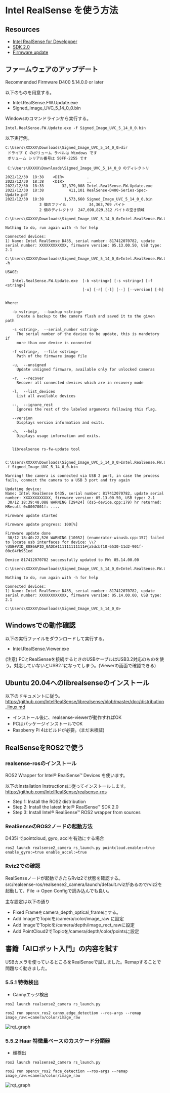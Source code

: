 # Intel RealSense を使う方法

## Resources

* [Intel RealSense for Developper](https://www.intelrealsense.com/developers/)
* [SDK 2.0](https://github.com/IntelRealSense/librealsense/releases)
* [Firmware update](https://dev.intelrealsense.com/docs/firmware-updates)

## ファームウェアのアップデート
Recommended Firmware D400 5.14.0.0 or later

以下のものを用意する。
* Intel.RealSense.FW.Update.exe
* Signed_Image_UVC_5_14_0_0.bin

Windowsのコマンドラインから実行する。

```
Intel.RealSense.FW.Update.exe -f Signed_Image_UVC_5_14_0_0.bin
```

以下実行例。

```
C:\Users\XXXXX\Downloads\Signed_Image_UVC_5_14_0_0>dir
 ドライブ C のボリューム ラベルは Windows です
 ボリューム シリアル番号は 50FF-2255 です

 C:\Users\XXXXX\Downloads\Signed_Image_UVC_5_14_0_0 のディレクトリ

2022/12/30  18:38    <DIR>          .
2022/12/30  18:38    <DIR>          ..
2022/12/30  18:33        32,379,008 Intel.RealSense.FW.Update.exe
2022/12/30  18:38           411,101 RealSense-D400-Series-Spec-Update.pdf
2022/12/30  18:38         1,573,660 Signed_Image_UVC_5_14_0_0.bin
               3 個のファイル          34,363,769 バイト
               2 個のディレクトリ  247,698,829,312 バイトの空き領域

C:\Users\XXXXX\Downloads\Signed_Image_UVC_5_14_0_0>Intel.RealSense.FW.Update.exe

Nothing to do, run again with -h for help

Connected devices:
1) Name: Intel RealSense D435, serial number: 817412070782, update serial number: XXXXXXXXXXXX, firmware version: 05.13.00.50, USB type: 2.1

C:\Users\XXXXX\Downloads\Signed_Image_UVC_5_14_0_0>Intel.RealSense.FW.Update.exe -h

USAGE:

   Intel.RealSense.FW.Update.exe  [-b <string>] [-s <string>] [-f <string>]
                                  [-u] [-r] [-l] [--] [--version] [-h]


Where:

   -b <string>,  --backup <string>
     Create a backup to the camera flash and saved it to the given path

   -s <string>,  --serial_number <string>
     The serial number of the device to be update, this is mandetory if
     more than one device is connected

   -f <string>,  --file <string>
     Path of the firmware image file

   -u,  --unsigned
     Update unsigned firmware, available only for unlocked cameras

   -r,  --recover
     Recover all connected devices which are in recovery mode

   -l,  --list_devices
     List all available devices

   --,  --ignore_rest
     Ignores the rest of the labeled arguments following this flag.

   --version
     Displays version information and exits.

   -h,  --help
     Displays usage information and exits.


   librealsense rs-fw-update tool


C:\Users\XXXXX\Downloads\Signed_Image_UVC_5_14_0_0>Intel.RealSense.FW.Update.exe -f Signed_Image_UVC_5_14_0_0.bin

Warning! the camera is connected via USB 2 port, in case the process fails, connect the camera to a USB 3 port and try again

Updating device:
Name: Intel RealSense D435, serial number: 817412070782, update serial number: XXXXXXXXXXXX, firmware version: 05.13.00.50, USB type: 2.1
 30/12 18:39:48,088 WARNING [29424] (ds5-device.cpp:179) hr returned: HResult 0x8007001f: ....

Firmware update started

Firmware update progress: 100[%]

Firmware update done
 30/12 18:40:22,526 WARNING [10052] (enumerator-winusb.cpp:157) failed to locate usb interfaces for device: \\?\USB#VID_8086&PID_0ADC#111111111111#{a5dcbf10-6530-11d2-901f-00c04fb951ed

Device 817412070782 successfully updated to FW: 05.14.00.00

C:\Users\XXXXX\Downloads\Signed_Image_UVC_5_14_0_0>Intel.RealSense.FW.Update.exe

Nothing to do, run again with -h for help

Connected devices:
1) Name: Intel RealSense D435, serial number: 817412070782, update serial number: XXXXXXXXXXXX, firmware version: 05.14.00.00, USB type: 2.1

C:\Users\XXXXX\Downloads\Signed_Image_UVC_5_14_0_0>
```

## Windowsでの動作確認 
以下の実行ファイルをダウンロードして実行する。

* Intel.RealSense.Viewer.exe

(注意) PCとRealSenseを接続するときのUSBケーブルはUSB3.2対応のものを使う。対応していないとUSB2.1になってしまう。(Viewerの画面で確認できる)

## Ubuntu 20.04へのlibrealsenseのインストール

以下のドキュメントに従う。  
https://github.com/IntelRealSense/librealsense/blob/master/doc/distribution_linux.md

* インストール後に、realsense-viewerが動作すればOK
* PCはパッケージインストールでOK
* Raspberry Pi 4はビルドが必要。(まだ未検証)

## RealSenseをROS2で使う

### realsense-rosのインストール

ROS2 Wrapper for Intel® RealSense™ Devices を使います。

以下のInstallation Instructionsに従ってインストールします。  
https://github.com/IntelRealSense/realsense-ros

* Step 1: Install the ROS2 distribution
* Step 2: Install the latest Intel® RealSense™ SDK 2.0
* Step 3: Install Intel® RealSense™ ROS2 wrapper from sources

### RealSenseのROS2ノードの起動方法

D435i でpointcloud, gyro, acclを有効にする場合

```
ros2 launch realsense2_camera rs_launch.py pointcloud.enable:=true enable_gyro:=true enable_accel:=true
```

### Rviz2での確認
RealSenseノードが起動できたらRviz2で状態を確認する。  
src/realsense-ros/realsense2_camera/launch/default.rvizがあるのでrviz2を起動して、File -> Open Configで読み込んでも良い。

主な設定は以下の通り
* Fixed Frameをcamera_depth_optical_frameにする。
* Add ImageでTopicを/camera/color/image_raw に設定
* Add ImageでTopicを/camera/depth/image_rect_rawに設定
* Add PointCloud2でTopicを/camera/depth/color/pointsに設定

## 書籍「AIロボット入門」の内容を試す

USBカメラを使っているところをRealSenseで試しました。Remapすることで問題なく動きました。

### 5.5.1 特徴検出

* Cannyエッジ検出
```
ros2 launch realsense2_camera rs_launch.py

ros2 run opencv_ros2 canny_edge_detection --ros-args --remap image_raw:=camera/color/image_raw
```
![rqt_graph](/ROS2/instructions/images/realsense_rosgraph_5_5_1.png)

### 5.5.2 Haar 特徴量ベースのカスケード分類器

* 顔検出

```
ros2 launch realsense2_camera rs_launch.py

ros2 run opencv_ros2 face_detection --ros-args --remap image_raw:=camera/color/image_raw
```
![rqt_graph](/ROS2/instructions/images/realsense_rosgraph_5_5_2.png)
